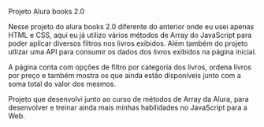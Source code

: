Projeto Alura books 2.0

Nesse projeto do alura books 2.0 diferente do anterior onde eu usei apenas HTML e CSS, aqui eu já utilizo vários métodos de Array do JavaScript para poder aplicar diversos filtros nos livros exibidos.
Além também do projeto utlizar uma API para consumir os dados dos livros exibidos na página inicial.

A página conta com opções de filtro por categoria dos livros, ordena livros por preço e também mostra os que ainda estão disponíveis junto com a soma total do valor dos mesmos.

Projeto que desenvolvi junto ao curso de métodos de Array da Alura, para desenvolver e treinar ainda mais minhas habilidades no JavaScript para a Web.
